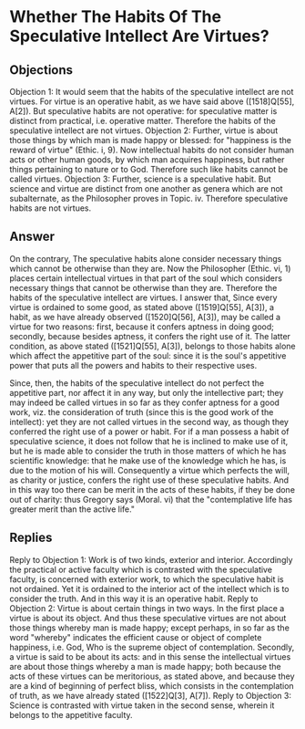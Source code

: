# Whether The Habits Of The Speculative Intellect Are Virtues?
## Objections
Objection 1: It would seem that the habits of the speculative intellect are not virtues. For virtue is an operative habit, as we have said above ([1518]Q[55], A[2]). But speculative habits are not operative: for speculative matter is distinct from practical, i.e. operative matter. Therefore the habits of the speculative intellect are not virtues.
Objection 2: Further, virtue is about those things by which man is made happy or blessed: for "happiness is the reward of virtue" (Ethic. i, 9). Now intellectual habits do not consider human acts or other human goods, by which man acquires happiness, but rather things pertaining to nature or to God. Therefore such like habits cannot be called virtues.
Objection 3: Further, science is a speculative habit. But science and virtue are distinct from one another as genera which are not subalternate, as the Philosopher proves in Topic. iv. Therefore speculative habits are not virtues.
## Answer
On the contrary, The speculative habits alone consider necessary things which cannot be otherwise than they are. Now the Philosopher (Ethic. vi, 1) places certain intellectual virtues in that part of the soul which considers necessary things that cannot be otherwise than they are. Therefore the habits of the speculative intellect are virtues.
I answer that, Since every virtue is ordained to some good, as stated above ([1519]Q[55], A[3]), a habit, as we have already observed ([1520]Q[56], A[3]), may be called a virtue for two reasons: first, because it confers aptness in doing good; secondly, because besides aptness, it confers the right use of it. The latter condition, as above stated ([1521]Q[55], A[3]), belongs to those habits alone which affect the appetitive part of the soul: since it is the soul's appetitive power that puts all the powers and habits to their respective uses.

Since, then, the habits of the speculative intellect do not perfect the appetitive part, nor affect it in any way, but only the intellective part; they may indeed be called virtues in so far as they confer aptness for a good work, viz. the consideration of truth (since this is the good work of the intellect): yet they are not called virtues in the second way, as though they conferred the right use of a power or habit. For if a man possess a habit of speculative science, it does not follow that he is inclined to make use of it, but he is made able to consider the truth in those matters of which he has scientific knowledge: that he make use of the knowledge which he has, is due to the motion of his will. Consequently a virtue which perfects the will, as charity or justice, confers the right use of these speculative habits. And in this way too there can be merit in the acts of these habits, if they be done out of charity: thus Gregory says (Moral. vi) that the "contemplative life has greater merit than the active life."
## Replies
Reply to Objection 1: Work is of two kinds, exterior and interior. Accordingly the practical or active faculty which is contrasted with the speculative faculty, is concerned with exterior work, to which the speculative habit is not ordained. Yet it is ordained to the interior act of the intellect which is to consider the truth. And in this way it is an operative habit.
Reply to Objection 2: Virtue is about certain things in two ways. In the first place a virtue is about its object. And thus these speculative virtues are not about those things whereby man is made happy; except perhaps, in so far as the word "whereby" indicates the efficient cause or object of complete happiness, i.e. God, Who is the supreme object of contemplation. Secondly, a virtue is said to be about its acts: and in this sense the intellectual virtues are about those things whereby a man is made happy; both because the acts of these virtues can be meritorious, as stated above, and because they are a kind of beginning of perfect bliss, which consists in the contemplation of truth, as we have already stated ([1522]Q[3], A[7]).
Reply to Objection 3: Science is contrasted with virtue taken in the second sense, wherein it belongs to the appetitive faculty.